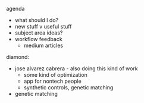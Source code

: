 agenda
- what should I do?
- new stuff v useful stuff
- subject area ideas?
- workflow feedback
	- medium articles

diamond:
- jose alvarez cabrera - also doing this kind of work
	- some kind of optimization
	- app for nontech people
	- synthetic controls, genetic matching
- genetic matching